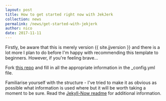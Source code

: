```yaml
---
layout: post
title: How to get started right now with JekJerk
collection: news
permalink: /news/get-started-with-jekjerk
author: nico
date: 2017-11-11
---
```


Firstly, be aware that this is merely version {{ site.jjversion }} and there is a lot more I plan to do before I'm happy with recommending this template to beginners. However, if you're feeling brave...

Fork [this repo](https://github.com/nicoboyce/nicoboyce.github.io) and fill in all the appropriate information in the _config.yml file.

Familiarise yourself with the structure - I've tried to make it as obvious as possible what information is used where but it will be worth taking a moment to be sure. Read the [Jekyll-Now readme](https://github.com/barryclark/jekyll-now/blob/master/README.md) for additional information.
